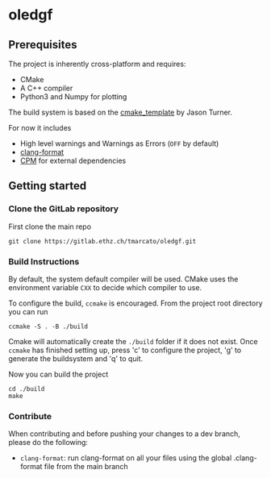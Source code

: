 # oledgf

## Prerequisites

The project is inherently cross-platform and requires:

- CMake
- A C++ compiler
- Python3 and Numpy for plotting

The build system is based on the [cmake_template](https://github.com/cpp-best-practices/cmake_template) by Jason Turner.

For now it includes

- High level warnings and Warnings as Errors (`OFF` by default)
- [clang-format](https://clang.llvm.org/docs/ClangFormat.html)
- [CPM](https://github.com/cpm-cmake/CPM.cmake) for external dependencies

## Getting started

### Clone the GitLab repository

First clone the main repo
```
git clone https://gitlab.ethz.ch/tmarcato/oledgf.git
```
### Build Instructions

By default, the system default compiler will be used. 
CMake uses the environment variable `CXX` to decide which compiler to use.

To configure the build, `ccmake` is encouraged.
From the project root directory you can run
```
ccmake -S . -B ./build
```
Cmake will automatically create the `./build` folder if it does not exist.
Once `ccmake` has finished setting up, press 'c' to configure the project, 'g' to generate the buildsystem and 'q' to quit.

Now you can build the project
```
cd ./build
make 
```

### Contribute
 When contributing and before pushing your changes to a dev branch, please do the following:

 - `clang-format`: run clang-format on all your files using the global .clang-format file from the main branch
